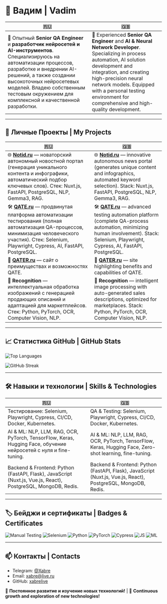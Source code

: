 # 👋 Вадим | Vadim

| 🇷🇺                                   | 🇬🇧                                     |
|----------------------------------------------|------------------------------------------------|
| 🔹 Опытный **Senior QA Engineer** и **разработчик нейросетей и AI-инструментов**. Специализируюсь на автоматизации процессов, разработке и внедрении AI-решений, а также создании высокоточных нейросетевых моделей. Владею собственным тестовым окружением для комплексной и качественной разработки. | 🔹 Experienced **Senior QA Engineer** and **AI & Neural Network Developer**. Specializing in process automation, AI solution development and integration, and creating high-precision neural network models. Equipped with a personal testing environment for comprehensive and high-quality development. |

---

## 🚀 Личные Проекты | My Projects

| 🇷🇺                                    | 🇬🇧                                     |
|----------------------------------------------|------------------------------------------------|
| 🌐 **[Notid.ru](https://notid.ru)** — новаторский автономный новостной портал (генерация уникального контента и инфографики, автоматический подбор ключевых слов). Стек: Nuxt.js, FastAPI, PostgreSQL, NLP, Gemma3, RAG. | 🌐 **[Notid.ru](https://notid.ru)** — innovative autonomous news portal (generates unique content and infographics, automated keyword selection). Stack: Nuxt.js, FastAPI, PostgreSQL, NLP, Gemma3, RAG. |
| 🛠️ **[QATE.ru](https://qate.ru)** — продвинутая платформа автоматизации тестирования (полная автоматизация QA-процессов, минимизация человеческого участия). Стек: Selenium, Playwright, Cypress, AI, FastAPI, PostgreSQL. | 🛠️ **[QATE.ru](https://qate.ru)** — advanced testing automation platform (complete QA-process automation, minimizing human involvement). Stack: Selenium, Playwright, Cypress, AI, FastAPI, PostgreSQL. |
| 💼 **[QATER.ru](https://qater.ru)** — сайт о преимуществах и возможностях QATE. | 💼 **[QATER.ru](https://qater.ru)** — site highlighting benefits and capabilities of QATE. |
| 📸 **Recognition** — интеллектуальная обработка изображений с генерацией продающих описаний и адаптацией для маркетплейсов. Стек: Python, PyTorch, OCR, Computer Vision, NLP. | 📸 **Recognition** — intelligent image processing with auto-generated sales descriptions, optimized for marketplaces. Stack: Python, PyTorch, OCR, Computer Vision, NLP. |

---

## 📈 Статистика GitHub | GitHub Stats

![Top Languages](https://github-readme-stats.vercel.app/api/top-langs/?username=xabrelive&layout=compact&theme=radical)

![GitHub Streak](https://github-readme-streak-stats.herokuapp.com/?user=xabrelive&theme=radical)

---

## 🛠️ Навыки и технологии | Skills & Technologies

| 🇷🇺                                    | 🇬🇧                                     |
|----------------------------------------------|------------------------------------------------|
| Тестирование: Selenium, Playwright, Cypress, CI/CD, Docker, Kubernetes. | QA & Testing: Selenium, Playwright, Cypress, CI/CD, Docker, Kubernetes. |
| AI & ML: NLP, LLM, RAG, OCR, PyTorch, TensorFlow, Keras, Hugging Face, обучение нейросетей с нуля и fine-tuning. | AI & ML: NLP, LLM, RAG, OCR, PyTorch, TensorFlow, Keras, Hugging Face, Zero-shot learning, fine-tuning. |
| Backend & Frontend: Python (FastAPI, Flask), JavaScript (Nuxt.js, Vue.js, React), PostgreSQL, MongoDB, Redis. | Backend & Frontend: Python (FastAPI, Flask), JavaScript (Nuxt.js, Vue.js, React), PostgreSQL, MongoDB, Redis. |


---

## 🏷️ Бейджи и сертификаты | Badges & Certificates
![Manual Testing](https://img.shields.io/badge/Manual%20Testing-Expert-red)
![Selenium](https://img.shields.io/badge/Selenium-Expert-blue)
![Python](https://img.shields.io/badge/Python-Advanced-green)
![PyTorch](https://img.shields.io/badge/PyTorch-Advanced-yellow)
![Cypress](https://img.shields.io/badge/Cypress-Advanced-green)
![JS](https://img.shields.io/badge/JS-Advanced-yellow)
![ML](https://img.shields.io/badge/ML-Advanced-green)

---

## 📫 Контакты | Contacts
- Telegram: [@Xabre](https://t.me/Xabre)
- Email: [xabre@live.ru](mailto:xabre@live.ru)
- GitHub: [xabrelive](https://github.com/xabrelive)

🔹 **Постоянное развитие и изучение новых технологий!** | 🔹 **Continuous growth and exploration of new technologies!**

